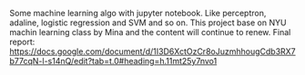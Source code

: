 Some machine learning algo with jupyter notebook. Like perceptron, adaline, logistic regression and SVM and so on.
This project base on NYU machin learning class by Mina and the content will continue to renew.
Final report: https://docs.google.com/document/d/1I3D6XctOzCr8oJuzmhhougCdb3RX7b77cqN-l-s14nQ/edit?tab=t.0#heading=h.11mt25y7nvo1
